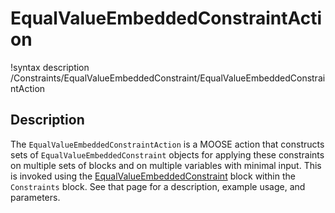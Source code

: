# EqualValueEmbeddedConstraintAction

!syntax description /Constraints/EqualValueEmbeddedConstraint/EqualValueEmbeddedConstraintAction

## Description

The `EqualValueEmbeddedConstraintAction` is a MOOSE action that constructs sets of `EqualValueEmbeddedConstraint` objects for applying these constraints on multiple sets of blocks and on multiple variables with minimal input. This is invoked using the [EqualValueEmbeddedConstraint](syntax/Constraints/EqualValueEmbeddedConstraint/index.md) block within the `Constraints` block. See that page for a description, example usage, and parameters.
